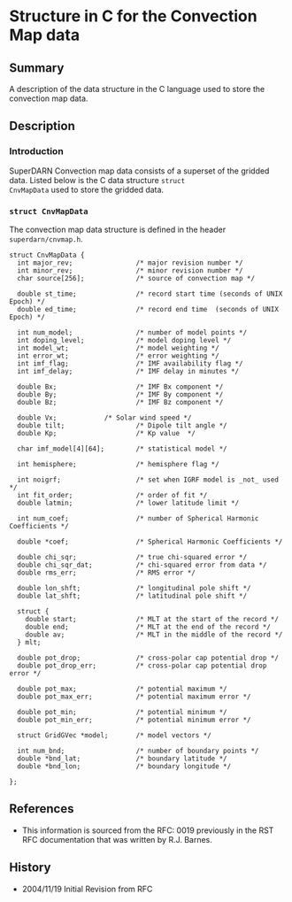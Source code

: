 <!--
(C) copyright 2020 VT SuperDARN, Virginia Polytechnic Institute & State University
author: Kevin Sterne
-->

# Structure in C for the Convection Map data

## Summary

A description of the data structure in the C language used to store the convection map data.

## Description

### Introduction

SuperDARN Convection map data consists of a superset of the gridded data. Listed below is the C data structure <code>struct CnvMapData</code> used to store the gridded data.

### `struct CnvMapData`

The convection map data structure is defined in the header <code>superdarn/cnvmap.h</code>.
```
struct CnvMapData {
  int major_rev;                /* major revision number */
  int minor_rev;                /* minor revision number */
  char source[256];             /* source of convection map */

  double st_time;               /* record start time (seconds of UNIX Epoch) */
  double ed_time;               /* record end time  (seconds of UNIX Epoch) */

  int num_model;                /* number of model points */
  int doping_level;             /* model doping level */
  int model_wt;                 /* model weighting */
  int error_wt;                 /* error weighting */
  int imf_flag;                 /* IMF availability flag */
  int imf_delay;                /* IMF delay in minutes */
  
  double Bx;                    /* IMF Bx component */
  double By;                    /* IMF By component */
  double Bz;                    /* IMF Bz component */

  double Vx;			/* Solar wind speed */
  double tilt;                  /* Dipole tilt angle */
  double Kp;                    /* Kp value  */
  
  char imf_model[4][64];        /* statistical model */
   
  int hemisphere;               /* hemisphere flag */

  int noigrf;                   /* set when IGRF model is _not_ used */
  int fit_order;                /* order of fit */
  double latmin;                /* lower latitude limit */
   
  int num_coef;                 /* number of Spherical Harmonic Coefficients */

  double *coef;                 /* Spherical Harmonic Coefficients */

  double chi_sqr;               /* true chi-squared error */
  double chi_sqr_dat;           /* chi-squared error from data */
  double rms_err;               /* RMS error */
  
  double lon_shft;              /* longitudinal pole shift */
  double lat_shft;              /* latitudinal pole shift */

  struct {
    double start;               /* MLT at the start of the record */
    double end;                 /* MLT at the end of the record */
    double av;                  /* MLT in the middle of the record */ 
  } mlt;

  double pot_drop;              /* cross-polar cap potential drop */
  double pot_drop_err;          /* cross-polar cap potential drop error */

  double pot_max;               /* potential maximum */
  double pot_max_err;           /* potential maximum error */

  double pot_min;               /* potential minimum */
  double pot_min_err;           /* potential minimum error */ 

  struct GridGVec *model;       /* model vectors */

  int num_bnd;                  /* number of boundary points */
  double *bnd_lat;              /* boundary latitude */
  double *bnd_lon;              /* boundary longitude */

};
```

## References

- This information is sourced from the RFC: 0019 previously in the RST RFC documentation that was written by R.J. Barnes.

## History

- 2004/11/19  Initial Revision from RFC
